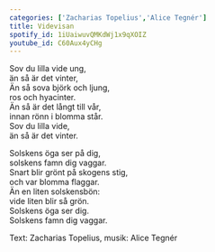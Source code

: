 ```yaml
---
categories: ['Zacharias Topelius','Alice Tegnér']
title: Videvisan
spotify_id: 1iUaiwuvQMKdWj1x9qXOIZ
youtube_id: C60Aux4yCHg
---
```


Sov du lilla vide ung,  
än så är det vinter,  
Än så sova björk och ljung,  
ros och hyacinter.  
Än så är det långt till vår,  
innan rönn i blomma står.  
Sov du lilla vide,  
än så är det vinter.
 
Solskens öga ser på dig,  
solskens famn dig vaggar.  
Snart blir grönt på skogens stig,  
och var blomma flaggar.  
Än en liten solskensbön:  
vide liten blir så grön.  
Solskens öga ser dig.  
Solskens famn dig vaggar.


Text: Zacharias Topelius, musik: Alice Tegnér
